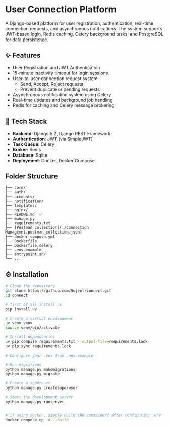 # User Connection Platform

A Django-based platform for user registration, authentication, real-time connection requests, and asynchronous notifications. The system supports JWT-based login, Redis caching, Celery background tasks, and PostgreSQL for data persistence.

## ✨ Features

- User Registration and JWT Authentication
- 15-minute inactivity timeout for login sessions
- User-to-user connection request system:
  - Send, Accept, Reject requests
  - Prevent duplicate or pending requests
- Asynchronous notification system using Celery
- Real-time updates and background job handling
- Redis for caching and Celery message brokering

## 🚀 Tech Stack

- **Backend**: Django 5.2, Django REST Framework
- **Authentication**: JWT (via SimpleJWT)
- **Task Queue**: Celery
- **Broker**: Redis
- **Database**: Sqlite
- **Deployment**: Docker, Docker Compose

## Folder Structure
```connect/
├── core/
├── auth/
├── accounts/
├── notification/
├── templates/
├── nginx/
├── README.md  ✅
├── manage.py
├── requirements.txt
├── [Postman collection](./Connection Managemnt.postman_collection.json)
├── docker-compose.yml
├── Dockerfile
├── Dockerfile.celery
├── .env.example
├── entrypoint.sh/
└── ...
```


## ⚙️ Installation

```bash
# Clone the repository
git clone https://github.com/Sujeet/connect.git
cd connect

# first of all install uv
pip install uv

# Create a virtual environment
uv venv venv
source venv/bin/activate

# Install dependencies
uv pip compile requirements.txt --output-file=requirements.lock
uv pip sync requirements.lock

# Configure your .env from .env.example

# Run migrations
python manage.py makemigrations
python manage.py migrate

# Create a superuser
python manage.py createsuperuser

# Start the development server
python manage.py runserver


# If using docker, simply build the containers after configuring .env
docker compose up -d --build
